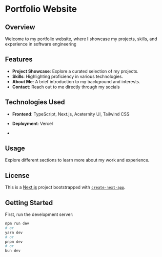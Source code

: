 # Portfolio Website

## Overview

Welcome to my portfolio website, where I showcase my projects, skills, and experience in software engineering

## Features

- **Project Showcase**: Explore a curated selection of my projects.
- **Skills**: Highlighting proficiency in various technologies.
- **About Me**: A brief introduction to my background and interests.
- **Contact**: Reach out to me directly through my socials

## Technologies Used

- **Frontend**: TypeScript, Next.js, Aceternity UI, Tailwind CSS
- **Deployment**: Vercel

-

## Usage

Explore different sections to learn more about my work and experience.

## License

This is a [Next.js](https://nextjs.org/) project bootstrapped with [`create-next-app`](https://github.com/vercel/next.js/tree/canary/packages/create-next-app).

## Getting Started

First, run the development server:

```bash
npm run dev
# or
yarn dev
# or
pnpm dev
# or
bun dev
```
